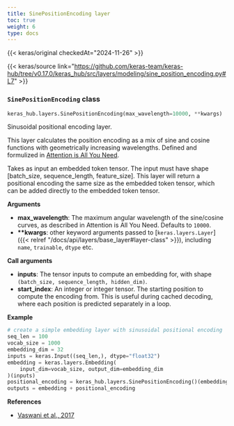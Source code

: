 ```yaml
---
title: SinePositionEncoding layer
toc: true
weight: 6
type: docs
---
```


{{< keras/original checkedAt="2024-11-26" >}}

{{< keras/source link="https://github.com/keras-team/keras-hub/tree/v0.17.0/keras_hub/src/layers/modeling/sine_position_encoding.py#L7" >}}

### `SinePositionEncoding` class

```python
keras_hub.layers.SinePositionEncoding(max_wavelength=10000, **kwargs)
```

Sinusoidal positional encoding layer.

This layer calculates the position encoding as a mix of sine and cosine
functions with geometrically increasing wavelengths. Defined and formulized
in [Attention is All You Need](https://arxiv.org/abs/1706.03762).

Takes as input an embedded token tensor. The input must have shape
[batch\_size, sequence\_length, feature\_size]. This layer will return a
positional encoding the same size as the embedded token tensor, which
can be added directly to the embedded token tensor.

**Arguments**

- **max_wavelength**: The maximum angular wavelength of the sine/cosine
  curves, as described in Attention is All You Need. Defaults to
  `10000`.
- **\*\*kwargs**: other keyword arguments passed to [`keras.layers.Layer`]({{< relref "/docs/api/layers/base_layer#layer-class" >}}),
  including `name`, `trainable`, `dtype` etc.

**Call arguments**

- **inputs**: The tensor inputs to compute an embedding for, with shape
  `(batch_size, sequence_length, hidden_dim)`.
- **start_index**: An integer or integer tensor. The starting position to
  compute the encoding from. This is useful during cached decoding,
  where each position is predicted separately in a loop.

**Example**

```python
# create a simple embedding layer with sinusoidal positional encoding
seq_len = 100
vocab_size = 1000
embedding_dim = 32
inputs = keras.Input((seq_len,), dtype="float32")
embedding = keras.layers.Embedding(
    input_dim=vocab_size, output_dim=embedding_dim
)(inputs)
positional_encoding = keras_hub.layers.SinePositionEncoding()(embedding)
outputs = embedding + positional_encoding
```

**References**

- [Vaswani et al., 2017](https://arxiv.org/abs/1706.03762)
